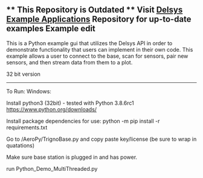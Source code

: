 ** This Repository is Outdated ** Visit [Delsys Example Applications](https://github.com/delsys-inc/Example-Applications) Repository for up-to-date examples
Example edit
--------------------------------------------------------------------------------------------------------------------------------------------------------------


This is a Python example gui that utilizes the Delsys API in order to demonstrate functionality that users can
implement in their own code. This example allows a user to connect to the base, scan for sensors, pair new sensors,
and then stream data from them to a plot.

32 bit version

***

To Run:
Windows:

Install python3 (32bit) - tested with Python 3.8.6rc1
https://www.python.org/downloads/

Install package dependencies for use:
python -m pip install -r requirements.txt

Go to /AeroPy/TrignoBase.py and copy paste key/license (be sure to wrap in quatations)

Make sure base station is plugged in and has power.

run Python_Demo_MultiThreaded.py